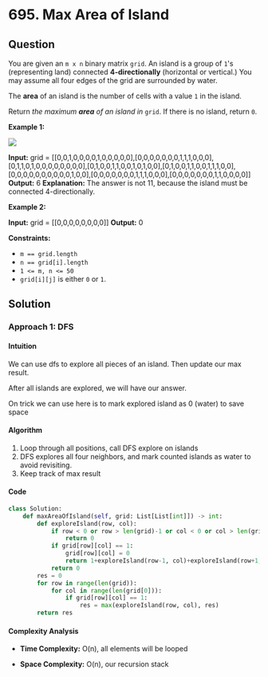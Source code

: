 
# 695. Max Area of Island

  

## Question

You are given an  `m x n`  binary matrix  `grid`. An island is a group of  `1`'s (representing land) connected  **4-directionally**  (horizontal or vertical.) You may assume all four edges of the grid are surrounded by water.

The  **area**  of an island is the number of cells with a value  `1`  in the island.

Return  _the maximum  **area**  of an island in_ `grid`. If there is no island, return  `0`.

**Example 1:**

![](https://assets.leetcode.com/uploads/2021/05/01/maxarea1-grid.jpg)

**Input:** grid = [[0,0,1,0,0,0,0,1,0,0,0,0,0],[0,0,0,0,0,0,0,1,1,1,0,0,0],[0,1,1,0,1,0,0,0,0,0,0,0,0],[0,1,0,0,1,1,0,0,1,0,1,0,0],[0,1,0,0,1,1,0,0,1,1,1,0,0],[0,0,0,0,0,0,0,0,0,0,1,0,0],[0,0,0,0,0,0,0,1,1,1,0,0,0],[0,0,0,0,0,0,0,1,1,0,0,0,0]]
**Output:** 6
**Explanation:** The answer is not 11, because the island must be connected 4-directionally.

**Example 2:**

**Input:** grid = [[0,0,0,0,0,0,0,0]]
**Output:** 0

**Constraints:**

-   `m == grid.length`
-   `n == grid[i].length`
-   `1 <= m, n <= 50`
-   `grid[i][j]`  is either  `0`  or  `1`.
## Solution

  

### Approach 1: DFS

#### Intuition
We can use dfs to explore all pieces of an island. Then update our max result.

After all islands are explored, we will have our answer.

On trick we can use here is to mark explored island as 0 (water) to save space

#### Algorithm
1. Loop through all positions, call DFS explore on islands
2. DFS explores all four neighbors, and mark counted islands as water to avoid revisiting.
3. Keep track of max result

#### Code
```python
class Solution:
    def maxAreaOfIsland(self, grid: List[List[int]]) -> int:
        def exploreIsland(row, col):
            if row < 0 or row > len(grid)-1 or col < 0 or col > len(grid[0])-1:
                return 0
            if grid[row][col] == 1:
                grid[row][col] = 0
                return 1+exploreIsland(row-1, col)+exploreIsland(row+1, col)+exploreIsland(row, col-1)+exploreIsland(row, col+1)
            return 0
        res = 0
        for row in range(len(grid)):
            for col in range(len(grid[0])):
                if grid[row][col] == 1:
                    res = max(exploreIsland(row, col), res)
        return res
```

#### Complexity Analysis

  

-  **Time Complexity:** O(n), all elements will be looped
  

-  **Space Complexity:** O(n), our recursion stack